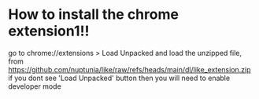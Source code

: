 # How to install the chrome extension1!!

go to chrome://extensions > Load Unpacked and load the unzipped file, from https://github.com/nuptunia/like/raw/refs/heads/main/dl/like_extension.zip
if you dont see 'Load Unpacked' button then you will need to enable developer mode
